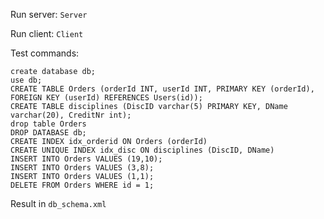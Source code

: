 Run server: `Server`

Run client: `Client`

Test commands:

    create database db;
    use db;
    CREATE TABLE Orders (orderId INT, userId INT, PRIMARY KEY (orderId), FOREIGN KEY (userId) REFERENCES Users(id));
    CREATE TABLE disciplines (DiscID varchar(5) PRIMARY KEY, DName varchar(20), CreditNr int);
    drop table Orders
    DROP DATABASE db;
    CREATE INDEX idx_orderid ON Orders (orderId)
    CREATE UNIQUE INDEX idx_disc ON disciplines (DiscID, DName)
    INSERT INTO Orders VALUES (19,10);
    INSERT INTO Orders VALUES (3,8);
    INSERT INTO Orders VALUES (1,1);
    DELETE FROM Orders WHERE id = 1;

Result in `db_schema.xml`